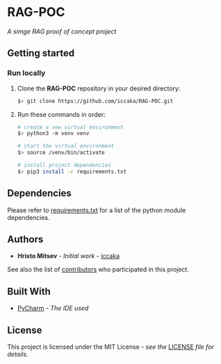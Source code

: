 # RAG-POC

*A simge RAG proof of concept project*

## Getting started

### Run locally

1. Clone the **RAG-POC** repository in your desired directory:
    ```bash
   $> git clone https://github.com/iccaka/RAG-POC.git
   ```
2. Run these commands in order:
    ```bash
   # create a new virtual environment
   $> python3 -m venv venv

   # start the virtual environment
   $> source /venv/bin/activate
   
   # install project dependencies
   $> pip3 install -r requirements.txt
   ```

## Dependencies

Please refer to [requirements.txt](requirements.txt) for a list of the python module dependencies.

## Authors

* **Hristo Mitsev** - *Initial work* - [iccaka](https://github.com/iccaka)

See also the list of [contributors]() who participated 
in this project.

## Built With

* [PyCharm](https://www.jetbrains.com/pycharm/) - *The IDE used*

## License

This project is licensed under the MIT License - *see the* 
[LICENSE]() *file for details.*
